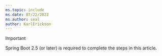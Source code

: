 ```yaml
---
ms.topic: include
ms.date: 07/22/2022
ms.author: seal
author: KarlErickson
---
```


> [!IMPORTANT]
> Spring Boot 2.5 (or later) is required to complete the steps in this article.